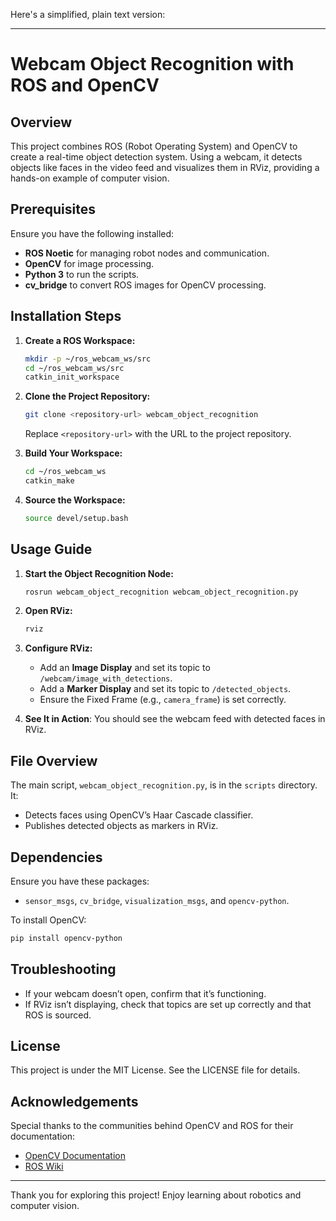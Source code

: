 Here's a simplified, plain text version:

---

# Webcam Object Recognition with ROS and OpenCV

## Overview

This project combines ROS (Robot Operating System) and OpenCV to create a real-time object detection system. Using a webcam, it detects objects like faces in the video feed and visualizes them in RViz, providing a hands-on example of computer vision.

## Prerequisites

Ensure you have the following installed:

- **ROS Noetic** for managing robot nodes and communication.
- **OpenCV** for image processing.
- **Python 3** to run the scripts.
- **cv_bridge** to convert ROS images for OpenCV processing.

## Installation Steps

1. **Create a ROS Workspace:**

   ```bash
   mkdir -p ~/ros_webcam_ws/src
   cd ~/ros_webcam_ws/src
   catkin_init_workspace
   ```

2. **Clone the Project Repository:**

   ```bash
   git clone <repository-url> webcam_object_recognition
   ```

   Replace `<repository-url>` with the URL to the project repository.

3. **Build Your Workspace:**

   ```bash
   cd ~/ros_webcam_ws
   catkin_make
   ```

4. **Source the Workspace:**

   ```bash
   source devel/setup.bash
   ```

## Usage Guide

1. **Start the Object Recognition Node:**

   ```bash
   rosrun webcam_object_recognition webcam_object_recognition.py
   ```

2. **Open RViz:**

   ```bash
   rviz
   ```

3. **Configure RViz:**

   - Add an **Image Display** and set its topic to `/webcam/image_with_detections`.
   - Add a **Marker Display** and set its topic to `/detected_objects`.
   - Ensure the Fixed Frame (e.g., `camera_frame`) is set correctly.

4. **See It in Action**: You should see the webcam feed with detected faces in RViz.

## File Overview

The main script, `webcam_object_recognition.py`, is in the `scripts` directory. It:

- Detects faces using OpenCV’s Haar Cascade classifier.
- Publishes detected objects as markers in RViz.

## Dependencies

Ensure you have these packages:

- `sensor_msgs`, `cv_bridge`, `visualization_msgs`, and `opencv-python`.

To install OpenCV:

```bash
pip install opencv-python
```

## Troubleshooting

- If your webcam doesn’t open, confirm that it’s functioning.
- If RViz isn’t displaying, check that topics are set up correctly and that ROS is sourced.

## License

This project is under the MIT License. See the LICENSE file for details.

## Acknowledgements

Special thanks to the communities behind OpenCV and ROS for their documentation:

- [OpenCV Documentation](https://docs.opencv.org/)
- [ROS Wiki](http://wiki.ros.org/)

---

Thank you for exploring this project! Enjoy learning about robotics and computer vision.
